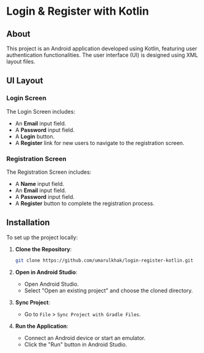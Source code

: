 # Login & Register with Kotlin

## About

This project is an Android application developed using Kotlin, featuring user authentication functionalities. The user interface (UI) is designed using XML layout files.

## UI Layout

### Login Screen

The Login Screen includes:
- An **Email** input field.
- A **Password** input field.
- A **Login** button.
- A **Register** link for new users to navigate to the registration screen.

### Registration Screen

The Registration Screen includes:
- A **Name** input field.
- An **Email** input field.
- A **Password** input field.
- A **Register** button to complete the registration process.

## Installation

To set up the project locally:

1. **Clone the Repository**:
    ```bash
    git clone https://github.com/umarulkhak/login-register-kotlin.git
    ```

2. **Open in Android Studio**:
    - Open Android Studio.
    - Select "Open an existing project" and choose the cloned directory.

3. **Sync Project**:
    - Go to `File` > `Sync Project with Gradle Files`.

4. **Run the Application**:
    - Connect an Android device or start an emulator.
    - Click the "Run" button in Android Studio.
